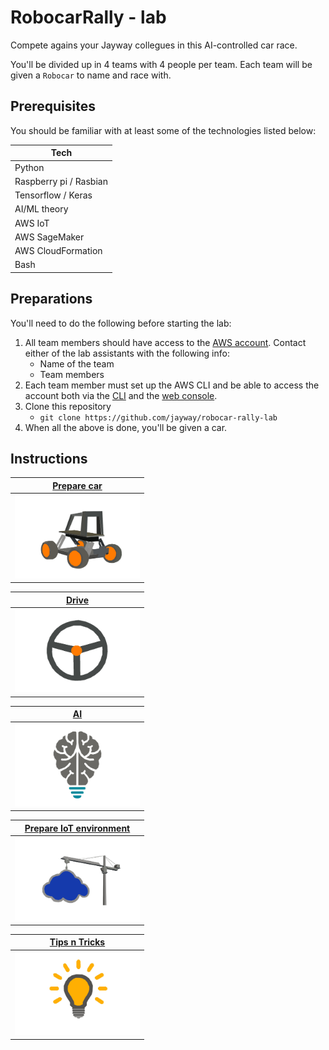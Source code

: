 # RobocarRally - lab

Compete agains your Jayway collegues in this AI-controlled car race.

You'll be divided up in 4 teams with 4 people per team. Each team will be given a `Robocar` to name and race with.

## Prerequisites

You should be familiar with at least some of the technologies listed below:

| Tech      |
| --------- | 
| Python |
| Raspberry pi / Rasbian |
| Tensorflow / Keras |
| AI/ML theory |
| AWS IoT |
| AWS SageMaker |
| AWS CloudFormation |
| Bash |

## Preparations

You'll need to do the following before starting the lab:

1. All team members should have access to the [AWS account](https://648414911232.signin.aws.amazon.com/console). Contact either of the lab assistants with the following info:
   - Name of the team
   - Team members
1. Each team member must set up the AWS CLI and be able to access the account both via the [CLI](https://aws.amazon.com/cli) and the [web console](https://648414911232.signin.aws.amazon.com/console).
1. Clone this repository
   - `git clone https://github.com/jayway/robocar-rally-lab`
1. When all the above is done, you'll be given a car.

## Instructions

| [Prepare car](docs/PREPARE-CAR.md)          |
|     :---:                                   |
| <img src="docs/donkey-car.jpg" width="200"> |

| [Drive](docs/DRIVE-CAR.md)                      |
|     :---:                                       |
| <img src="docs/steering-wheel.jpg" width="200"> |

| [AI](docs/AI.md)                      |
|     :---:                                       |
| <img src="docs/ai.jpg" width="200"> |

| [Prepare IoT environment](docs/PREPARE-IOT.md)  |
|     :---:                                       |
| <img src="docs/setup-iot.jpg" width="200">      |

| [Tips n Tricks](docs/TIPS-N-TRICKS.md)          |
|     :---:                                       |
| <img src="docs/tips-n-tricks.jpg" width="200">  |
